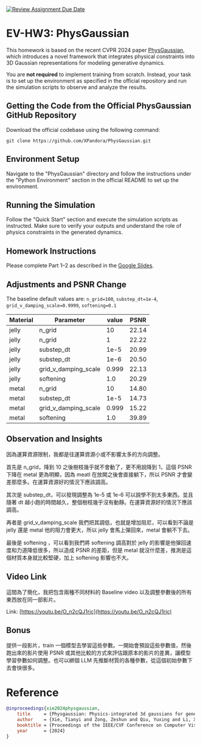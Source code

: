 [![Review Assignment Due Date](https://classroom.github.com/assets/deadline-readme-button-22041afd0340ce965d47ae6ef1cefeee28c7c493a6346c4f15d667ab976d596c.svg)](https://classroom.github.com/a/SdXSjEmH)
# EV-HW3: PhysGaussian

This homework is based on the recent CVPR 2024 paper [PhysGaussian](https://github.com/XPandora/PhysGaussian/tree/main), which introduces a novel framework that integrates physical constraints into 3D Gaussian representations for modeling generative dynamics.

You are **not required** to implement training from scratch. Instead, your task is to set up the environment as specified in the official repository and run the simulation scripts to observe and analyze the results.


## Getting the Code from the Official PhysGaussian GitHub Repository
Download the official codebase using the following command:
```
git clone https://github.com/XPandora/PhysGaussian.git
```


## Environment Setup
Navigate to the "PhysGaussian" directory and follow the instructions under the "Python Environment" section in the official README to set up the environment.


## Running the Simulation
Follow the "Quick Start" section and execute the simulation scripts as instructed. Make sure to verify your outputs and understand the role of physics constraints in the generated dynamics.


## Homework Instructions
Please complete Part 1–2 as described in the [Google Slides](https://docs.google.com/presentation/d/13JcQC12pI8Wb9ZuaVV400HVZr9eUeZvf7gB7Le8FRV4/edit?usp=sharing).

## Adjustments and PSNR Change

The baseline default values are: `n_grid=100`, `substep_dt=1e-4`, `grid_v_damping_scale=0.9999`, `softening=0.1`

| Material |      Parameter      | value | PSNR  |
|----------|---------------------|-------|-------|
|  jelly   |        n_grid       |   10  | 22.14 |
|  jelly   |        n_grid       |   1   | 22.22 |
|  jelly   |      substep_dt     | 1e-5  | 20.99 |
|  jelly   |      substep_dt     | 1e-6  | 20.50 |
|  jelly   |grid_v_damping_scale | 0.999 | 22.13 |
|  jelly   |      softening      | 1.0   | 20.29 |
|  metal   |        n_grid       |   10  | 14.80 |
|  metal   |      substep_dt     | 1e-5  | 14.73 |
|  metal   |grid_v_damping_scale | 0.999 | 15.22 |
|  metal   |      softening      | 1.0   | 39.89 |

## Observation and Insights

因為運算資源限制，我都是往運算資源小或不影響太多的方向調整。

首先是 n_grid，降到 10 之後樹枝幾乎就不會動了，更不用說降到 1，這個 PSNR 下降在 metal 更為明顯，因為 meatl 在放開之後會直接躺下，所以 PSNR 才會變差那麼多。在運算資源好的情況下應該調高。

其次是 substep_dt，可以發現調整為 1e-5 或 1e-6 可以說學不到太多東西。並且隨著 dt 越小跑的時間越久，整個樹枝幾乎沒有動靜。在運算資源好的情況下應該調高。

再者是 grid_v_damping_scale 我們把其調低，也就是增加阻尼，可以看到不論是 jelly 還是 metal 他的阻力會更大，所以 jelly 會馬上彈回來，metal 會躺不下去。

最後是 softening ，可以看到我們將 softening 調高對於 jelly 的影響是他彈回速度和力道降低很多，所以造成 PSNR 的差距，但是 metal 就沒什麼差，推測是這個材質本身就比較堅硬，加上 softening 影響也不大。

## Video Link

這間為了簡化，我把包含兩種不同材料的 Baseline video 以及調整參數後的所有東西放在同一部影片。

Link: [https://youtu.be/O_n2cQJ1rjc](https://youtu.be/O_n2cQJ1rjc)

## Bonus

提供一段影片，train 一個模型去學習這些參數。一開始會預設這些參數值，然後跑出來的影片使用 PSNR 或其他比較的方式來評估跟原本的影片的差異，讓模型學習參數如何調整。也可以綁個 LLM 先推斷材質的各種參數，從這個初始參數下去會快很多。

# Reference
```bibtex
@inproceedings{xie2024physgaussian,
    title     = {Physgaussian: Physics-integrated 3d gaussians for generative dynamics},
    author    = {Xie, Tianyi and Zong, Zeshun and Qiu, Yuxing and Li, Xuan and Feng, Yutao and Yang, Yin and Jiang, Chenfanfu},
    booktitle = {Proceedings of the IEEE/CVF Conference on Computer Vision and Pattern Recognition},
    year      = {2024}
}
```
